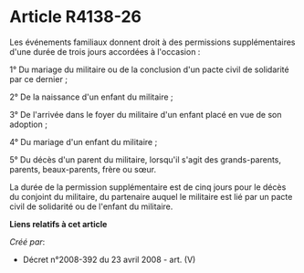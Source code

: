 # Article R4138-26

Les événements familiaux donnent droit à des permissions supplémentaires d'une durée de trois jours accordées à l'occasion :

1° Du mariage du militaire ou de la conclusion d'un pacte civil de solidarité par ce dernier ;

2° De la naissance d'un enfant du militaire ;

3° De l'arrivée dans le foyer du militaire d'un enfant placé en vue de son adoption ;

4° Du mariage d'un enfant du militaire ;

5° Du décès d'un parent du militaire, lorsqu'il s'agit des grands-parents, parents, beaux-parents, frère ou sœur.

La durée de la permission supplémentaire est de cinq jours pour le décès du conjoint du militaire, du partenaire auquel le
militaire est lié par un pacte civil de solidarité ou de l'enfant du militaire.

**Liens relatifs à cet article**

_Créé par_:

  - Décret n°2008-392 du 23 avril 2008 - art. (V)
